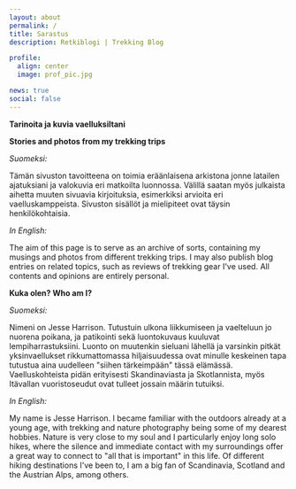 ```yaml
---
layout: about
permalink: /
title: Sarastus
description: Retkiblogi | Trekking Blog

profile:
  align: center
  image: prof_pic.jpg

news: true
social: false
---
```


**Tarinoita ja kuvia vaelluksiltani**

**Stories and photos from my trekking trips**

_Suomeksi:_

Tämän sivuston tavoitteena on toimia eräänlaisena arkistona jonne latailen ajatuksiani ja valokuvia eri matkoilta luonnossa. Välillä saatan myös julkaista aihetta muuten sivuavia kirjoituksia, esimerkiksi arvioita eri vaelluskamppeista. Sivuston sisällöt ja mielipiteet ovat täysin henkilökohtaisia.

_In English:_

The aim of this page is to serve as an archive of sorts, containing my musings and photos from different trekking trips. I may also publish blog entries on related topics, such as reviews of trekking gear I've used. All contents and opinions are entirely personal.

**Kuka olen? Who am I?**

_Suomeksi:_

Nimeni on Jesse Harrison. Tutustuin ulkona liikkumiseen ja vaelteluun jo nuorena poikana, ja patikointi sekä luontokuvaus kuuluvat lempiharrastuksiini. Luonto on muutenkin sieluani lähellä ja varsinkin pitkät yksinvaellukset rikkumattomassa hiljaisuudessa ovat minulle keskeinen tapa tutustua aina uudelleen "siihen tärkeimpään" tässä elämässä. Vaelluskohteista pidän erityisesti Skandinaviasta ja Skotlannista, myös Itävallan vuoristoseudut ovat tulleet jossain määrin tutuiksi.

_In English:_

My name is Jesse Harrison. I became familiar with the outdoors already at a young age, with trekking and nature photography being some of my dearest hobbies. Nature is very close to my soul and I particularly enjoy long solo hikes, where the silence and immediate contact with my surroundings offer a great way to connect to "all that is important" in this life. Of different hiking destinations I've been to, I am a big fan of Scandinavia, Scotland and the Austrian Alps, among others.